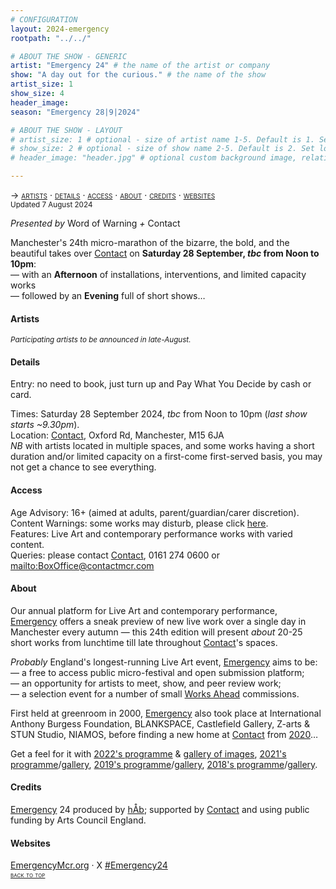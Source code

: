 ```yaml
---
# CONFIGURATION
layout: 2024-emergency
rootpath: "../../"

# ABOUT THE SHOW - GENERIC
artist: "Emergency 24" # the name of the artist or company
show: "A day out for the curious." # the name of the show
artist_size: 1
show_size: 4
header_image:  
season: "Emergency 28|9|2024"

# ABOUT THE SHOW - LAYOUT
# artist_size: 1 # optional - size of artist name 1-5. Default is 1. Set longer names to lower values
# show_size: 2 # optional - size of show name 2-5. Default is 2. Set longer names to lower values
# header_image: "header.jpg" # optional custom background image, relative to current page

---
```

<span style='font-variant: small-caps'>→ [artists](/current/2024-emergency/#artists) · [details](/current/2024-emergency/#details) · [access](/current/2024-emergency/#access) · [about](/current/2024-emergency/#about) · [credits](/current/2024-emergency/#credits) · [websites](/current/2024-emergency/#websites)</span><br><small>Updated 7 August 2024</small>     
        
*Presented by* Word of Warning *+* Contact        
        
Manchester's 24th micro-marathon of the bizarre, the bold, and the beautiful takes over <a href="https://contactmcr.com" target="_blank">Contact</a> on **Saturday 28 September, *tbc* from Noon to 10pm**:<br>— with an **Afternoon** of installations, interventions, and limited capacity works<br>— followed by an **Evening** full of short shows…          
          
#### Artists         
<small>*Participating artists to be announced in late-August.*</small>        
          
#### Details         
Entry: no need to book, just turn up and Pay What You Decide by cash or card.         
          
Times: Saturday 28 September 2024, *tbc* from Noon to 10pm (*last show starts ~9.30pm*).<br>Location: <a href="https://contactmcr.com/visit/getting-here" target="_blank">Contact</a>, Oxford Rd, Manchester, M15 6JA<br>*NB* with artists located in multiple spaces, and some works having a short duration and/or limited capacity on a first-come first-served basis, you may not get a chance to see everything.          
        
#### Access         
Age Advisory: 16+ (aimed at adults, parent/guardian/carer discretion).<br>Content Warnings: some works may disturb, please click [here](/warnings).<br>Features: Live Art and contemporary performance works with varied content.<br>Queries: please contact <a href="https://contactmcr.com/visit/access" target="_blank">Contact</a>, 0161 274 0600 or <mailto:BoxOffice@contactmcr.com>        
         
#### About         
Our annual platform for Live Art and contemporary performance, [Emergency](/hab/emergency) offers a sneak preview of new live work over a single day in Manchester every autumn — this 24th edition will present *about* 20-25 short works from lunchtime till late throughout <a href="https://contactmcr.com" target="_blank">Contact</a>'s spaces.       
         
*Probably* England's longest-running Live Art event, [Emergency](/hab/emergency) aims to be:<br>— a free to access public micro-festival and open submission platform;<br>— an opportunity for artists to meet, show, and peer review work;<br>— a selection event for a number of small [Works Ahead](/hab/worksahead) commissions.        
         
First held at greenroom in 2000, [Emergency](/hab/emergency) also took place at International Anthony Burgess Foundation, BLANKSPACE, Castlefield Gallery, Z-arts & STUN Studio, NIAMOS, before finding a new home at <a href="https://contactmcr.com" target="_blank">Contact</a> from [2020](/archive/2020-emergency)…         
         
Get a feel for it with [2022's programme](/archive/2022-emergency) & [gallery of images](/galleries/2022-emergency), [2021's programme](/archive/2021-emergency)/[gallery](/galleries/2021-emergency), [2019's programme](/archive/2019-emergency)/[gallery](/galleries/2019-emergency), [2018's programme](/archive/2018-emergency)/[gallery](/galleries/2018-emergency).         
        
#### Credits         
[Emergency](/hab/emergency) 24 produced by [hÅb](/hab); supported by <a href="https://contactmcr.com" target="_blank">Contact</a> and using public funding by Arts Council England.     
        
#### Websites         
<a href="http://emergencymcr.org" target="_blank">EmergencyMcr.org</a> · X <a href="https://twitter.com/hashtag/Emergency24" target="_blank">#Emergency24</a>               
<small><span style='font-variant: small-caps'>[back to top](/current/2024-emergency)</span></small>
